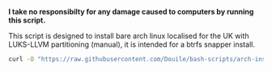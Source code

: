 **I take no responsibilty for any damage caused to computers by running this script.**

This script is designed to install bare arch linux localised for the UK with LUKS-LLVM partitioning (manual), it is intended for a btrfs snapper install.

```bash
curl -O "https://raw.githubusercontent.com/Douile/bash-scripts/arch-installers/luks-llvm/installer.sh" && chmod 0555 installer.sh
```
